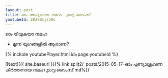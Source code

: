 ```yaml
---
layout: post
title: ഓം അപ്യയായ നമഹ  ൧൦൮ ടൈംസ്
youtubeId: 28JY0Ijs5Rs
---
```

 
 
 ഓം ട്രിയുകയാ നമഹ 
 
 -  മൂന്ന് യുഗങ്ങളിൽ ആരാണ്? 
 
  
 
  
 
 
 
 
 
 


{% include youtubePlayer.html id=page.youtubeId %}
 
[Next]({{ site.baseurl }}{% link  split2/_posts/2015-05-17-ഓം പുണ്യാശ്രവണ കീർത്തനായ നമഹ ൧൦൮ ടൈംസ്.md%})
 
